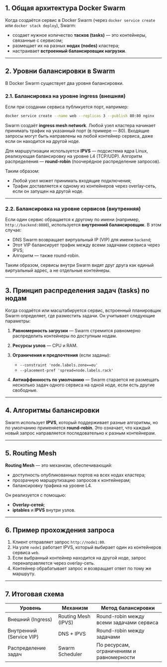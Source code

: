 ## 1. Общая архитектура Docker Swarm

Когда создаётся сервис в Docker Swarm (через `docker service create` или `docker stack deploy`), Swarm:

* создает нужное количество **тасков (tasks)** — это контейнеры, связанные с сервисом;
* размещает их на разных **нодах (nodes)** кластера;
* настраивает **встроенный балансировщик нагрузки**.

---

## 2. Уровни балансировки в Swarm

В Docker Swarm существует два уровня балансировки.

### 2.1. Балансировка на уровне ingress (внешняя)

Если при создании сервиса публикуется порт, например:

```bash
docker service create --name web --replicas 3 --publish 80:80 nginx
```

Swarm создаёт **ingress mesh network**.
Любой узел кластера начинает принимать трафик на указанный порт (в примере — 80).
Входящие запросы могут быть направлены на любой контейнер сервиса, даже если он находится на другой ноде.

Для маршрутизации используется **IPVS** — подсистема ядра Linux, реализующая балансировку на уровне L4 (TCP/UDP).
Алгоритм распределения — **round-robin** (поочерёдное распределение запросов).

Таким образом:

* Любой узел может принимать входящие подключения;
* Трафик доставляется к одному из контейнеров через overlay-сеть, если он запущен на другой ноде.

---

### 2.2. Балансировка на уровне сервисов (внутренняя)

Если один сервис обращается к другому по имени (например, `http://backend:8080`), используется **внутренний балансировщик**.
В этом случае:

* DNS Swarm возвращает виртуальный IP (VIP) для имени `backend`;
* Этот VIP балансирует трафик между всеми задачами сервиса через IPVS;
* Алгоритм — также round-robin.

Таким образом, сервисы внутри Swarm видят друг друга как единый виртуальный адрес, а не отдельные контейнеры.

---

## 3. Принцип распределения задач (tasks) по нодам

Когда создаётся или масштабируется сервис, встроенный планировщик Swarm определяет, где разместить задачи.
Он учитывает следующие параметры:

1. **Равномерность загрузки** — Swarm стремится равномерно распределить контейнеры по доступным нодам.
2. **Ресурсы узлов** — CPU и RAM.
3. **Ограничения и предпочтения** (если заданы):

   * `--constraint 'node.labels.zone==eu'`
   * `--placement-pref 'spread=node.labels.rack'`
4. **Антиаффинность по умолчанию** — Swarm старается не размещать несколько задач одного сервиса на одной ноде, если есть другие свободные.

---

## 4. Алгоритмы балансировки

Swarm использует **IPVS**, который поддерживает разные алгоритмы, но по умолчанию применяется **round-robin**.
Это означает, что каждый новый запрос направляется последовательно к разным контейнерам.

---

## 5. Routing Mesh

**Routing Mesh** — это механизм, обеспечивающий:

* доступность опубликованных портов на всех нодах кластера;
* прозрачную маршрутизацию запросов к контейнерам;
* балансировку трафика на уровне L4.

Он реализуется с помощью:

* **Overlay-сетей**;
* **iptables** и **IPVS** внутри узлов.

---

## 6. Пример прохождения запроса

1. Клиент отправляет запрос `http://node1:80`.
2. На узле `node1` работает IPVS, который выбирает один из контейнеров сервиса `web`.
3. Если выбранный контейнер находится на другой ноде, запрос перенаправляется через overlay-сеть.
4. Контейнер обрабатывает запрос и возвращает ответ по тому же маршруту.

---

## 7. Итоговая схема

| Уровень                  | Механизм            | Метод балансировки                        |
| ------------------------ | ------------------- | ----------------------------------------- |
| Внешний (Ingress)        | Routing Mesh (IPVS) | Round-robin между всеми задачами сервиса  |
| Внутренний (Service VIP) | DNS + IPVS          | Round-robin между задачами                |
| Распределение задач      | Swarm Scheduler     | По ресурсам, ограничениям и равномерности |